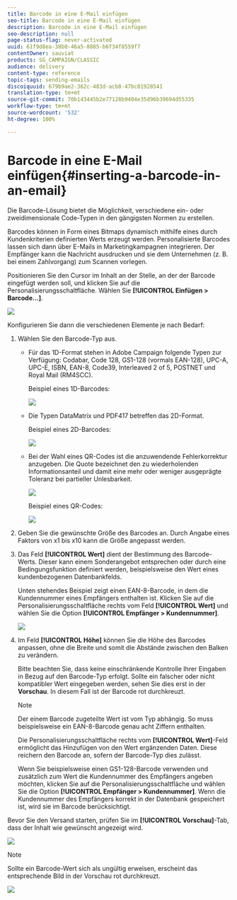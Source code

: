 ```yaml
---
title: Barcode in eine E-Mail einfügen
seo-title: Barcode in eine E-Mail einfügen
description: Barcode in eine E-Mail einfügen
seo-description: null
page-status-flag: never-activated
uuid: 61f9d8ea-38b0-46a5-8085-b6f34f8559f7
contentOwner: sauviat
products: SG_CAMPAIGN/CLASSIC
audience: delivery
content-type: reference
topic-tags: sending-emails
discoiquuid: 679b9ae2-362c-483d-acb8-47bc01928541
translation-type: tm+mt
source-git-commit: 70b143445b2e77128b9404e35d96b39694d55335
workflow-type: tm+mt
source-wordcount: '532'
ht-degree: 100%

---
```



# Barcode in eine E-Mail einfügen{#inserting-a-barcode-in-an-email}

Die Barcode-Lösung bietet die Möglichkeit, verschiedene ein- oder zweidimensionale Code-Typen in den gängigsten Normen zu erstellen.

Barcodes können in Form eines Bitmaps dynamisch mithilfe eines durch Kundenkriterien definierten Werts erzeugt werden. Personalisierte Barcodes lassen sich dann über E-Mails in Marketingkampagnen integrieren. Der Empfänger kann die Nachricht ausdrucken und sie dem Unternehmen (z. B. bei einem Zahlvorgang) zum Scannen vorlegen.

Positionieren Sie den Cursor im Inhalt an der Stelle, an der der Barcode eingefügt werden soll, und klicken Sie auf die Personalisierungsschaltfläche. Wählen Sie **[!UICONTROL Einfügen > Barcode...]**.

![](assets/barcode_insert_14.png)

Konfigurieren Sie dann die verschiedenen Elemente je nach Bedarf:

1. Wählen Sie den Barcode-Typ aus.

   * Für das 1D-Format stehen in Adobe Campaign folgende Typen zur Verfügung: Codabar, Code 128, GS1-128 (vormals EAN-128), UPC-A, UPC-E, ISBN, EAN-8, Code39, Interleaved 2 of 5, POSTNET und Royal Mail (RM4SCC).

      Beispiel eines 1D-Barcodes:

      ![](assets/barcode_insert_08.png)

   * Die Typen DataMatrix und PDF417 betreffen das 2D-Format.

      Beispiel eines 2D-Barcodes:

      ![](assets/barcode_insert_09.png)

   * Bei der Wahl eines QR-Codes ist die anzuwendende Fehlerkorrektur anzugeben. Die Quote bezeichnet den zu wiederholenden Informationsanteil und damit eine mehr oder weniger ausgeprägte Toleranz bei partieller Unlesbarkeit.

      ![](assets/barcode_insert_06.png)

      Beispiel eines QR-Codes:

      ![](assets/barcode_insert_12.png)

1. Geben Sie die gewünschte Größe des Barcodes an. Durch Angabe eines Faktors von x1 bis x10 kann die Größe angepasst werden.
1. Das Feld **[!UICONTROL Wert]** dient der Bestimmung des Barcode-Werts. Dieser kann einem Sonderangebot entsprechen oder durch eine Bedingungsfunktion definiert werden, beispielsweise den Wert eines kundenbezogenen Datenbankfelds.

   Unten stehendes Beispiel zeigt einen EAN-8-Barcode, in dem die Kundennummer eines Empfängers enthalten ist. Klicken Sie auf die Personalisierungsschaltfläche rechts vom Feld **[!UICONTROL Wert]** und wählen Sie die Option **[!UICONTROL Empfänger > Kundennummer]**.

   ![](assets/barcode_insert_15.png)

1. Im Feld **[!UICONTROL Höhe]** können Sie die Höhe des Barcodes anpassen, ohne die Breite und somit die Abstände zwischen den Balken zu verändern.

   Bitte beachten Sie, dass keine einschränkende Kontrolle Ihrer Eingaben in Bezug auf den Barcode-Typ erfolgt. Sollte ein falscher oder nicht kompatibler Wert eingegeben werden, sehen Sie dies erst in der **Vorschau**. In diesem Fall ist der Barcode rot durchkreuzt.

   >[!NOTE]
   >
   >Der einem Barcode zugeteilte Wert ist vom Typ abhängig. So muss beispielsweise ein EAN-8-Barcode genau acht Ziffern enthalten.
   >
   >Die Personalisierungsschaltfläche rechts vom **[!UICONTROL Wert]**-Feld ermöglicht das Hinzufügen von den Wert ergänzenden Daten. Diese reichern den Barcode an, sofern der Barcode-Typ dies zulässt.
   >
   >Wenn Sie beispielsweise einen GS1-128-Barcode verwenden und zusätzlich zum Wert die Kundennummer des Empfängers angeben möchten, klicken Sie auf die Personalisierungsschaltfläche und wählen Sie die Option **[!UICONTROL Empfänger > Kundennummer]**. Wenn die Kundennummer des Empfängers korrekt in der Datenbank gespeichert ist, wird sie im Barcode berücksichtigt.

Bevor Sie den Versand starten, prüfen Sie im **[!UICONTROL Vorschau]**-Tab, dass der Inhalt wie gewünscht angezeigt wird.

![](assets/barcode_insert_10.png)

>[!NOTE]
>
>Sollte ein Barcode-Wert sich als ungültig erweisen, erscheint das entsprechende Bild in der Vorschau rot durchkreuzt.

![](assets/barcode_insert_11.png)
